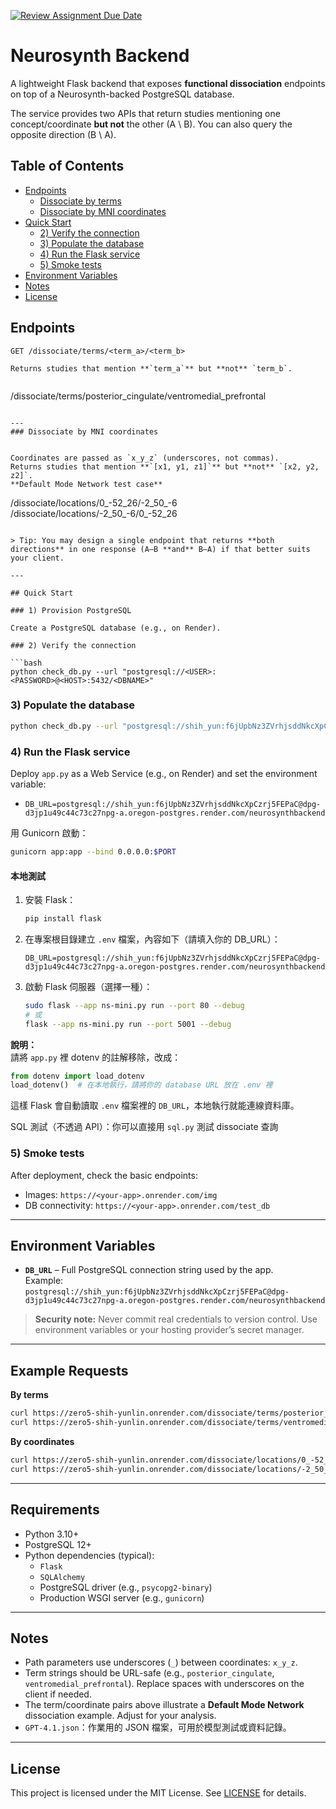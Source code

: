 [![Review Assignment Due Date](https://classroom.github.com/assets/deadline-readme-button-22041afd0340ce965d47ae6ef1cefeee28c7c493a6346c4f15d667ab976d596c.svg)](https://classroom.github.com/a/SO1PVZ3b)
# Neurosynth Backend

A lightweight Flask backend that exposes **functional dissociation** endpoints on top of a Neurosynth-backed PostgreSQL database.

The service provides two APIs that return studies mentioning one concept/coordinate **but not** the other (A \ B). You can also query the opposite direction (B \ A).


## Table of Contents

- [Endpoints](#endpoints)
  - [Dissociate by terms](#dissociate-by-terms)
  - [Dissociate by MNI coordinates](#dissociate-by-mni-coordinates)
- [Quick Start](#quick-start)
  - [2) Verify the connection](#2-verify-the-connection)
  - [3) Populate the database](#3-populate-the-database)
  - [4) Run the Flask service](#4-run-the-flask-service)
  - [5) Smoke tests](#5-smoke-tests)
- [Environment Variables](#environment-variables)
- [Notes](#notes)
- [License](#license)


## Endpoints


```
GET /dissociate/terms/<term_a>/<term_b>

Returns studies that mention **`term_a`** but **not** `term_b`.


```
/dissociate/terms/posterior_cingulate/ventromedial_prefrontal
```

---
### Dissociate by MNI coordinates

```
```

Coordinates are passed as `x_y_z` (underscores, not commas).  
Returns studies that mention **`[x1, y1, z1]`** but **not** `[x2, y2, z2]`.
**Default Mode Network test case**

```
/dissociate/locations/0_-52_26/-2_50_-6
/dissociate/locations/-2_50_-6/0_-52_26
```

> Tip: You may design a single endpoint that returns **both directions** in one response (A–B **and** B–A) if that better suits your client.

---

## Quick Start

### 1) Provision PostgreSQL

Create a PostgreSQL database (e.g., on Render).

### 2) Verify the connection

```bash
python check_db.py --url "postgresql://<USER>:<PASSWORD>@<HOST>:5432/<DBNAME>"
```

### 3) Populate the database

```bash
python check_db.py --url "postgresql://shih_yun:f6jUpbNz3ZVrhjsddNkcXpCzrj5FEPaC@dpg-d3jp1u49c44c73c27npg-a.oregon-postgres.render.com/neurosynthbackend"
```

### 4) Run the Flask service

Deploy `app.py` as a Web Service (e.g., on Render) and set the environment variable:

- `DB_URL=postgresql://shih_yun:f6jUpbNz3ZVrhjsddNkcXpCzrj5FEPaC@dpg-d3jp1u49c44c73c27npg-a.oregon-postgres.render.com/neurosynthbackend`

用 Gunicorn 啟動：

```bash
gunicorn app:app --bind 0.0.0.0:$PORT
```

#### 本地測試

1. 安裝 Flask：
   ```bash
   pip install flask
   ```

2. 在專案根目錄建立 `.env` 檔案，內容如下（請填入你的 DB_URL）：
   ```
   DB_URL=postgresql://shih_yun:f6jUpbNz3ZVrhjsddNkcXpCzrj5FEPaC@dpg-d3jp1u49c44c73c27npg-a.oregon-postgres.render.com/neurosynthbackend
   ```

3. 啟動 Flask 伺服器（選擇一種）：
   ```bash
   sudo flask --app ns-mini.py run --port 80 --debug
   # 或
   flask --app ns-mini.py run --port 5001 --debug
   ```

**說明：**  
請將 `app.py` 裡 dotenv 的註解移除，改成：
```python
from dotenv import load_dotenv
load_dotenv()  # 在本地執行，請將你的 database URL 放在 .env 裡
```
這樣 Flask 會自動讀取 `.env` 檔案裡的 `DB_URL`，本地執行就能連線資料庫。

SQL 測試（不透過 API）：你可以直接用 `sql.py` 測試 dissociate 查詢

### 5) Smoke tests

After deployment, check the basic endpoints:

- Images: `https://<your-app>.onrender.com/img`
- DB connectivity: `https://<your-app>.onrender.com/test_db`

---

## Environment Variables

- **`DB_URL`** – Full PostgreSQL connection string used by the app.  
  Example:  
  `postgresql://shih_yun:f6jUpbNz3ZVrhjsddNkcXpCzrj5FEPaC@dpg-d3jp1u49c44c73c27npg-a.oregon-postgres.render.com/neurosynthbackend`

> **Security note:** Never commit real credentials to version control. Use environment variables or your hosting provider’s secret manager.

---

## Example Requests

**By terms**

```bash
curl https://zero5-shih-yunlin.onrender.com/dissociate/terms/posterior_cingulate/ventromedial_prefrontal
curl https://zero5-shih-yunlin.onrender.com/dissociate/terms/ventromedial_prefrontal/posterior_cingulate
```

**By coordinates**

```bash
curl https://zero5-shih-yunlin.onrender.com/dissociate/locations/0_-52_26/-2_50_-6
curl https://zero5-shih-yunlin.onrender.com/dissociate/locations/-2_50_-6/0_-52_26
```

---

## Requirements

- Python 3.10+
- PostgreSQL 12+
- Python dependencies (typical):
  - `Flask`
  - `SQLAlchemy`
  - PostgreSQL driver (e.g., `psycopg2-binary`)
  - Production WSGI server (e.g., `gunicorn`)

---

## Notes

- Path parameters use underscores (`_`) between coordinates: `x_y_z`.
- Term strings should be URL-safe (e.g., `posterior_cingulate`, `ventromedial_prefrontal`). Replace spaces with underscores on the client if needed.
- The term/coordinate pairs above illustrate a **Default Mode Network** dissociation example. Adjust for your analysis.
- `GPT-4.1.json`：作業用的 JSON 檔案，可用於模型測試或資料記錄。
---

## License

This project is licensed under the MIT License. See [LICENSE](LICENSE) for details.
